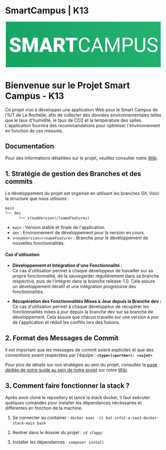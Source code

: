 # SmartCampus | K13

<div align="center">
  <img src="./Images/logo.png" width="500">
</div>

# Bienvenue sur le Projet Smart Campus - K13

Ce projet vise à développer une application Web pour le Smart Campus de l'IUT de La Rochelle, afin de collecter des données environnementales telles que le taux d'humidité, le taux de CO2 et la température des salles. L'application fournira des recommandations pour optimiser l'environnement en fonction de ces mesures.

## Documentation

Pour des informations détaillées sur le projet, veuillez consulter notre [Wiki](https://forge.iut-larochelle.fr/2023-2024-but-info2-a-sae34/k1/k13/smartcampus/-/wikis/home).

## 1. Stratégie de gestion des Branches et des commits

Le développement du projet est organisé en utilisant les branches Git. Voici la structure que nous utilisons :

```plaintext
main
└── dev
      └── v(numVersion)/(nameFeatures)
```

- `main` : Version stable et finale de l'application.
- `dev` : Environnement de développement pour la version en cours.
- `v<numVersion>/<nameFeature>` : Branche pour le développement de nouvelles fonctionnalités.

#### Cas d'utilisation

- **Développement et Intégration d'une Fonctionnalité :** <br>
  Ce cas d'utilisation permet à chaque développeur de travailler sur sa propre fonctionnalité, de la sauvegarder régulièrement dans sa branche respective, puis de l'intégrer dans la branche release-1.0. Cela assure un développement itératif et une intégration progressive des fonctionnalités.

- **Récupération des Fonctionnalités Mises à Jour depuis la Branche dev :** <br>
  Ce cas d'utilisation permet à chaque développeur de récupérer les fonctionnalités mises à jour depuis la branche dev sur sa branche de développement. Cela assure que chacun travaille sur une version à jour de l'application et réduit les conflits lors des fusions.

## 2. Format des Messages de Commit

Il est important que les messages de commit soient explicites et que des conventions soient respectées par l'équipe : **`<type>(<portée>): <sujet>`**

Pour plus de détails sur nos stratégies au sein du projet, consultez la [page dédiée de notre guide au sein de notre projet](https://forge.iut-larochelle.fr/2023-2024-but-info2-a-sae34/k1/k13/smartcampus/-/wikis/Guide%20d'utilisation%20de%20Git) sur notre [Wiki](https://forge.iut-larochelle.fr/2023-2024-but-info2-a-sae34/k1/k13/smartcampus/-/wikis/home).

## 3. Comment faire fonctionner la stack ?

Après avoir cloné le repository et lancé la stack docker, il faut exécuter quelques comandes pour installer les dépendances nécéssaires et différentes en fonction de la machine.

1. Se connecter au container : `docker exec -it but-info2-a-sae3-docker-stack-main bash`

2. Rentrer dans le dossier du projet : `cd sfapp/`

3. Installer les dépendances : `composer install`
